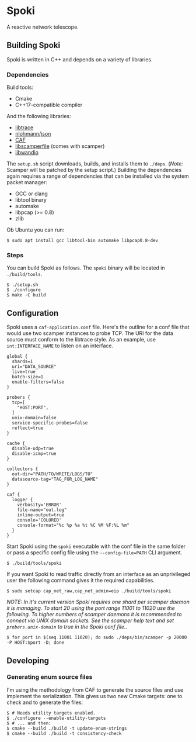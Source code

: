 # Spoki

A reactive network telescope.

## Building Spoki

Spoki is written in C++ and depends on a variety of libraries.

### Dependencies

Build tools:

* Cmake
* C++17-compatible compiler

And the following libraries:

* [libtrace](https://research.wand.net.nz/software/libtrace.php)
* [nlohmann/json](https://github.com/nlohmann/json)
* [CAF](https://github.com/actor-framework/actor-framework)
* [libscamperfile](https://www.caida.org/catalog/software/scamper/) (comes with scamper)
* [libwandio](https://research.wand.net.nz/software/libwandio.php)

The `setup.sh` script downloads, builds, and installs them to `./deps`. (*Note:* Scamper will be patched by the setup script.)
Building the dependencies again requires a range of dependencies that can be installed via the system packet manager:

* GCC or clang
* libtool binary
* automake
* libpcap (>= 0.8)
* zlib

Ob Ubuntu you can run:
```
$ sudo apt install gcc libtool-bin automake libpcap0.8-dev
```

### Steps

You can build Spoki as follows. The `spoki` binary will be located in `./build/tools`.

```
$ ./setup.sh
$ ./configure
$ make -C build
```

## Configuration

Spoki uses a `caf-application.conf` file. Here's the outline for a conf file that would use two scamper instances to probe TCP. The URI for the data source must conform to the libtrace style. As an example, use `int:INTERFACE_NAME` to listen on an interface.

```
global {
  shards=1
  uri="DATA_SOURCE"
  live=true
  batch-size=1
  enable-filters=false
}

probers {
  tcp=[
    "HOST:PORT",
  ]
  unix-domain=false
  service-specific-probes=false
  reflect=true
}

cache {
  disable-udp=true
  disable-icmp=true
}

collectors {
  out-dir="PATH/TO/WRITE/LOGS/TO"
  datasource-tag="TAG_FOR_LOG_NAME"
}

caf {
  logger {
    verbosity='ERROR'
    file-name="out.log"
    inline-output=true
    console='COLORED'
    console-format="%c %p %a %t %C %M %F:%L %m"
  }
}
```

Start Spoki using the `spoki` executable with the conf file in the same folder or pass a specific config file using the `--config-file=PATH` CLI argument.

```
$ ./build/tools/spoki
```

If you want Spoki to read traffic directly from an interface as an unprivileged user the following command gives it the required capabilities.

```
$ sudo setcap cap_net_raw,cap_net_admin=eip ./build/tools/spoki
```

*NOTE: In it's current version Spoki requires one shard per scamper daemon it is managing. To start 20 using the port range 11001 to 11020 use the following. To higher numbers of scamper daemons it is recommended to connect via UNIX domain sockets. See the scamper help text and set `probers.unix-domain` to true in the Spoki conf file..*

```
$ for port in $(seq 11001 11020); do sudo ./deps/bin/scamper -p 20000 -P HOST:$port -D; done
```

## Developing

### Generating enum source files

I'm using the methodology from CAF to generate the source files and use implement the serialization. This gives us two new Cmake targets: one to check and to generate the files:

```
$ # Needs utility targets enabled.
$ ./configure --enable-utility-targets
$ # ... and then:
$ cmake --build ./build -t update-enum-strings
$ cmake --build ./build -t consistency-check
```

